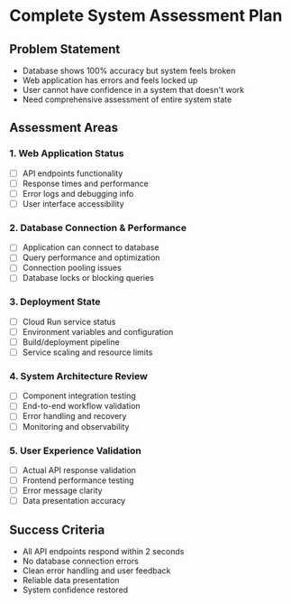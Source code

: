# Complete System Assessment Plan

## Problem Statement
- Database shows 100% accuracy but system feels broken
- Web application has errors and feels locked up
- User cannot have confidence in a system that doesn't work
- Need comprehensive assessment of entire system state

## Assessment Areas

### 1. Web Application Status
- [ ] API endpoints functionality
- [ ] Response times and performance
- [ ] Error logs and debugging info
- [ ] User interface accessibility

### 2. Database Connection & Performance
- [ ] Application can connect to database
- [ ] Query performance and optimization
- [ ] Connection pooling issues
- [ ] Database locks or blocking queries

### 3. Deployment State
- [ ] Cloud Run service status
- [ ] Environment variables and configuration
- [ ] Build/deployment pipeline
- [ ] Service scaling and resource limits

### 4. System Architecture Review
- [ ] Component integration testing
- [ ] End-to-end workflow validation
- [ ] Error handling and recovery
- [ ] Monitoring and observability

### 5. User Experience Validation
- [ ] Actual API response validation
- [ ] Frontend performance testing
- [ ] Error message clarity
- [ ] Data presentation accuracy

## Success Criteria
- All API endpoints respond within 2 seconds
- No database connection errors
- Clean error handling and user feedback
- Reliable data presentation
- System confidence restored